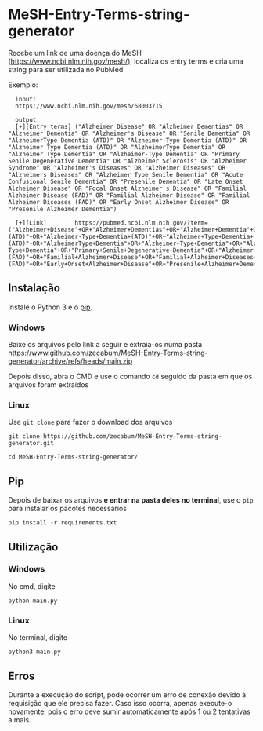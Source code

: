 # MeSH-Entry-Terms-string-generator
Recebe um link de uma doença do MeSH (https://www.ncbi.nlm.nih.gov/mesh/), localiza os entry terms e cria uma string para ser utilizada no PubMed

Exemplo:

      input: 
      https://www.ncbi.nlm.nih.gov/mesh/68003715
      
      output: 
      [+][Entry terms] ("Alzheimer Disease" OR "Alzheimer Dementias" OR "Alzheimer Dementia" OR "Alzheimer's Disease" OR "Senile Dementia" OR "AlzheimerType Dementia (ATD)" OR "Alzheimer-Type Dementia (ATD)" OR "Alzheimer Type Dementia (ATD)" OR "AlzheimerType Dementia" OR "Alzheimer Type Dementia" OR "Alzheimer-Type Dementia" OR "Primary Senile Degenerative Dementia" OR "Alzheimer Sclerosis" OR "Alzheimer Syndrome" OR "Alzheimer's Diseases" OR "Alzheimer Diseases" OR "Alzheimers Diseases" OR "Alzheimer Type Senile Dementia" OR "Acute Confusional Senile Dementia" OR "Presenile Dementia" OR "Late Onset Alzheimer Disease" OR "Focal Onset Alzheimer's Disease" OR "Familial Alzheimer Disease (FAD)" OR "Familial Alzheimer Disease" OR "Familial Alzheimer Diseases (FAD)" OR "Early Onset Alzheimer Disease" OR "Presenile Alzheimer Dementia")
      
      [+][Link]        https://pubmed.ncbi.nlm.nih.gov/?term=("Alzheimer+Disease"+OR+"Alzheimer+Dementias"+OR+"Alzheimer+Dementia"+OR+"Alzheimer's+Disease"+OR+"Senile+Dementia"+OR+"AlzheimerType+Dementia+(ATD)"+OR+"Alzheimer-Type+Dementia+(ATD)"+OR+"Alzheimer+Type+Dementia+(ATD)"+OR+"AlzheimerType+Dementia"+OR+"Alzheimer+Type+Dementia"+OR+"Alzheimer-Type+Dementia"+OR+"Primary+Senile+Degenerative+Dementia"+OR+"Alzheimer+Sclerosis"+OR+"Alzheimer+Syndrome"+OR+"Alzheimer's+Diseases"+OR+"Alzheimer+Diseases"+OR+"Alzheimers+Diseases"+OR+"Alzheimer+Type+Senile+Dementia"+OR+"Acute+Confusional+Senile+Dementia"+OR+"Presenile+Dementia"+OR+"Late+Onset+Alzheimer+Disease"+OR+"Focal+Onset+Alzheimer's+Disease"+OR+"Familial+Alzheimer+Disease+(FAD)"+OR+"Familial+Alzheimer+Disease"+OR+"Familial+Alzheimer+Diseases+(FAD)"+OR+"Early+Onset+Alzheimer+Disease"+OR+"Presenile+Alzheimer+Dementia")

## Instalação

Instale o Python 3 e o [pip](https://pip.pypa.io/en/stable/).

### Windows
Baixe os arquivos pelo link a seguir e extraia-os numa pasta https://www.github.com/zecabum/MeSH-Entry-Terms-string-generator/archive/refs/heads/main.zip

Depois disso, abra o CMD e use o comando ```cd``` seguido da pasta em que os arquivos foram extraídos
### Linux
Use ```git clone``` para fazer o download dos arquivos
```
git clone https://github.com/zecabum/MeSH-Entry-Terms-string-generator.git
```
```
cd MeSH-Entry-Terms-string-generator/
```
## Pip
Depois de baixar os arquivos **e entrar na pasta deles no terminal**, use o ```pip``` para instalar os pacotes necessários 
```
pip install -r requirements.txt
```


## Utilização
### Windows
No cmd, digite
```
python main.py
```
### Linux
No terminal, digite
```
python3 main.py
```
## Erros
Durante a execução do script, pode ocorrer um erro de conexão devido à requisição que ele precisa fazer. Caso isso ocorra, apenas execute-o novamente, pois o erro deve sumir automaticamente após 1 ou 2 tentativas a mais.
